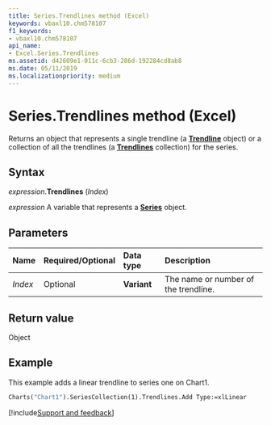 ```yaml
---
title: Series.Trendlines method (Excel)
keywords: vbaxl10.chm578107
f1_keywords:
- vbaxl10.chm578107
api_name:
- Excel.Series.Trendlines
ms.assetid: d42609e1-011c-6cb3-286d-192284cd8ab8
ms.date: 05/11/2019
ms.localizationpriority: medium
---
```



# Series.Trendlines method (Excel)

Returns an object that represents a single trendline (a **[Trendline](Excel.Trendline(object).md)** object) or a collection of all the trendlines (a **[Trendlines](Excel.Trendlines(object).md)** collection) for the series.


## Syntax

_expression_.**Trendlines** (_Index_)

_expression_ A variable that represents a **[Series](Excel.Series(object).md)** object.


## Parameters

|Name|Required/Optional|Data type|Description|
|:-----|:-----|:-----|:-----|
| _Index_|Optional| **Variant**|The name or number of the trendline.|

## Return value

Object


## Example

This example adds a linear trendline to series one on Chart1.

```vb
Charts("Chart1").SeriesCollection(1).Trendlines.Add Type:=xlLinear
```




[!include[Support and feedback](~/includes/feedback-boilerplate.md)]